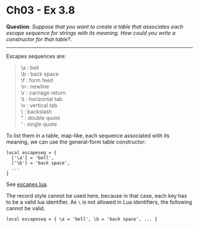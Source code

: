Ch03 - Ex 3.8
============

**Question**: *Suppose that you want to create a table that associates each
escape sequence for strings with its meaning. How could you
write a constructor for that table?*.

------------

Escapes sequences are:

> \a : bell <br>
> \b : back space <br>
> \f : form feed <br>
> \n : newline <br>
> \r : carriage return <br>
> \t : horizontal tab <br>
> \v : vertical tab <br>
> \\ : backslash <br>
> \" : double quote <br>
> \' : single quote <br>

To list them in a table, map-like, each sequence associated with its meaning, we can use the general-form table constructor:

    local escapeseq = {
      ['\a'] = 'bell',
      ['\b'] = 'back space',
      ... 
    }

See [escapes.lua](escapes.lua).

The record style cannot be used here, because in that case, each key has to be a valid lua identifier. As `\` is not allowed in Lua identifiers, the following cannot be valid.

    local escapeseq = { \a = 'bell', \b = 'back space', ... }

